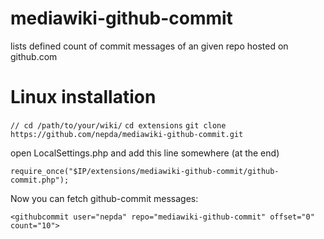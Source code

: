 mediawiki-github-commit
=======================

lists defined count of commit messages of an given repo hosted on github.com

Linux installation
==================
 
`// cd /path/to/your/wiki/`
`cd extensions`
`git clone https://github.com/nepda/mediawiki-github-commit.git`
 
open LocalSettings.php and add this line somewhere (at the end)

`require_once("$IP/extensions/mediawiki-github-commit/github-commit.php");`
 
Now you can fetch github-commit messages:

`<githubcommit user="nepda" repo="mediawiki-github-commit" offset="0" count="10">`